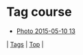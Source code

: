<!--
title: Tag course
date: 2020-06-28T15:02:24.754Z
tags:
-->
# Tag course

 * [Photo 2015-05-10 13](118606393777.md)

| [Tags](tags.md) | [Top](index.md) |
